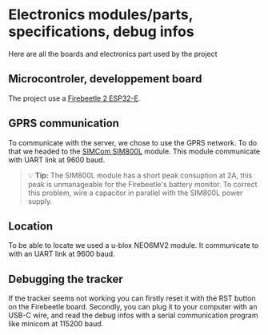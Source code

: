 # Electronics modules/parts, specifications, debug infos
Here are all the boards and electronics part used by the project
## Microcontroler, developpement board
The project use a [Firebeetle 2 ESP32-E](https://www.dfrobot.com/product-2195.html).

## GPRS communication
To communicate with the server, we chose to use the GPRS network.
To do that we headed to the [SIMCom SIM800L](https://www.simcom.com/product/SIM800.html) module.
This module communicate with UART link at 9600 baud.
> :bulb: **Tip:** The SIM800L module has a short peak consuption at 2A, this peak is unmanageable for the Firebeetle's battery monitor. To correct this problem, wire a capacitor in parallel with the SIM800L power supply.

## Location 
To be able to locate we used a u-blox NEO6MV2 module. It communicate to with an UART link at 9600 baud.

## Debugging the tracker
If the tracker seems not working you can firstly reset it with the RST button on the Firebeetle board.
Secondly, you can plug it to your computer with an USB-C wire, and read the debug infos with a serial communication program like minicom at 115200 baud.
